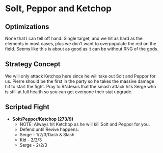 # Solt, Peppor and Ketchop

## Optimizations

None that I can tell off hand. Single target, and we hit as hard as the elements
in most cases, plus we don't want to overpopulate the red on the field. Seems
like this is about as good as it can be without RNG of the gods.

## Strategy Concept

We will only attack Ketchop here since he will take out Solt and Peppor for us.
Pierre should be the first in the party so he takes the massive damage hit to
start the fight. Pray to RNJesus that the smash attack hits Serge who is still
at full health so you can get everyone their stat upgrade.

## Scripted Fight

  * **Solt/Peppor/Ketchop (273/9)**
    * NOTE: Always hit Ketchop as he will kill Solt and Peppor for you.
    * Defend until Revive happens.
    * Serge - 1/2/3/Dash & Slash
    * Kid - 2/2/3
    * Serge - 2/2/3

[1]: https://github.com/drush211/Speedruns/issues/10
